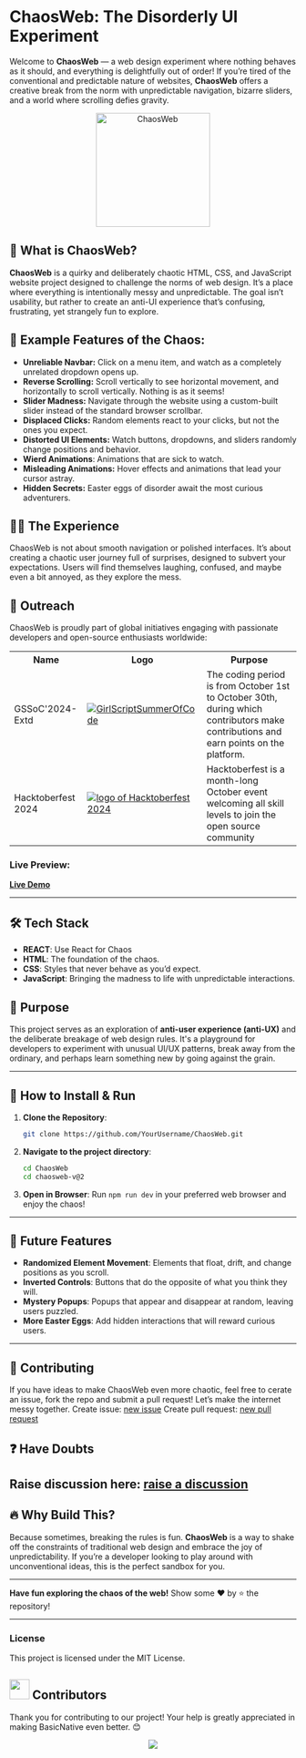 # ChaosWeb: The Disorderly UI Experiment


Welcome to **ChaosWeb** — a web design experiment where nothing behaves as it should, and everything is delightfully out of order! If you’re tired of the conventional and predictable nature of websites, **ChaosWeb** offers a creative break from the norm with unpredictable navigation, bizarre sliders, and a world where scrolling defies gravity.
<div align="center">
   
<img src="https://github.com/user-attachments/assets/c25c833c-86ee-452c-b263-c015919d2e85" height=200  width=200 alt="ChaosWeb"/>
</div>

## 🚀 What is ChaosWeb?

**ChaosWeb** is a quirky and deliberately chaotic HTML, CSS, and JavaScript website project designed to challenge the norms of web design. It’s a place where everything is intentionally messy and unpredictable. The goal isn’t usability, but rather to create an anti-UI experience that’s confusing, frustrating, yet strangely fun to explore.

## 🤯 Example Features of the Chaos:

- **Unreliable Navbar:** Click on a menu item, and watch as a completely unrelated dropdown opens up.
- **Reverse Scrolling:** Scroll vertically to see horizontal movement, and horizontally to scroll vertically. Nothing is as it seems!
- **Slider Madness:** Navigate through the website using a custom-built slider instead of the standard browser scrollbar.
- **Displaced Clicks:** Random elements react to your clicks, but not the ones you expect.
- **Distorted UI Elements:** Watch buttons, dropdowns, and sliders randomly change positions and behavior.
- **Wierd Animations**: Animations that are sick to watch.
- **Misleading Animations:** Hover effects and animations that lead your cursor astray.
- **Hidden Secrets:** Easter eggs of disorder await the most curious adventurers.

## 🤹‍♂️ The Experience

ChaosWeb is not about smooth navigation or polished interfaces. It’s about creating a chaotic user journey full of surprises, designed to subvert your expectations. Users will find themselves laughing, confused, and maybe even a bit annoyed, as they explore the mess.

## 💪 Outreach

ChaosWeb is proudly part of global initiatives engaging with passionate developers and open-source enthusiasts worldwide:

 <table>
  <tr>
    <th>Name</th>
    <th>Logo</th>
    <th>Purpose</th>
  </tr>
<!--   <tr>
    <td>Product Hunt</td>
    <td><a href="https://www.producthunt.com/posts/helpops-hub?embed=true&utm_source=badge-featured&utm_medium=badge&utm_souce=badge-helpops&#0045;hub" target="_blank"><img src="https://api.producthunt.com/widgets/embed-image/v1/featured.svg?post_id=491182&theme=light" alt="HelpOps&#0045;hub - Ensuring&#0032;You&#0032;Never&#0032;Get&#0032;Stuck&#0032;In&#0032;DevOps&#0032;Again&#0033; | Product Hunt" style="width: 250px; height: 54px;" width="250" height="54" /></a></td>
    <td> A platform where people launch different kind of products/projects and share them with the community </td>
  </tr> -->
  <tr>
    <td>GSSoC'2024-Extd </td>
    <td><a href="https://gssoc.girlscript.tech/project"><img src="https://github.com/user-attachments/assets/1bd8ab15-604e-4ac9-a33e-dc753a07be23" alt="GirlScriptSummerOfCode"></a></td>
    <td> The coding period is from October 1st to October 30th, during which contributors make contributions and earn points on the platform.</td>
  </tr>
  <tr>
    <td>Hacktoberfest 2024 </td>
    <td><a href="https://hacktoberfest.com/" ><img src="https://github.com/user-attachments/assets/027eb349-43f2-4834-9343-1e8ba0bf54ed" alt="logo of Hacktoberfest 2024"></a></td>
    <td> Hacktoberfest is a month-long October event welcoming all skill levels to join the open source community </td>
  </tr>
</table>

### Live Preview:
**[Live Demo](https://chaosweb.vercel.app/)**

---

## 🛠️ Tech Stack
- **REACT**: Use React for Chaos
- **HTML**: The foundation of the chaos.
- **CSS**: Styles that never behave as you’d expect.
- **JavaScript**: Bringing the madness to life with unpredictable interactions.

## 🎯 Purpose

This project serves as an exploration of **anti-user experience (anti-UX)** and the deliberate breakage of web design rules. It's a playground for developers to experiment with unusual UI/UX patterns, break away from the ordinary, and perhaps learn something new by going against the grain.

---

## 🧪 How to Install & Run

1. **Clone the Repository**:
   ```bash
   git clone https://github.com/YourUsername/ChaosWeb.git
   ```

2. **Navigate to the project directory**:
   ```bash
   cd ChaosWeb
   cd chaosweb-v@2
   ```

3. **Open in Browser**:
   Run `npm run dev` in your preferred web browser and enjoy the chaos!

---

## 🚧 Future Features

- **Randomized Element Movement**: Elements that float, drift, and change positions as you scroll.
- **Inverted Controls**: Buttons that do the opposite of what you think they will.
- **Mystery Popups**: Popups that appear and disappear at random, leaving users puzzled.
- **More Easter Eggs**: Add hidden interactions that will reward curious users.

---

## 🤝 Contributing

If you have ideas to make ChaosWeb even more chaotic, feel free to cerate an issue, fork the repo and submit a pull request! Let’s make the internet messy together.
Create issue: [new issue](https://github.com/vansh-codes/ChaosWeb/issues/new/choose)
Create pull request: [new pull request](https://github.com/vansh-codes/ChaosWeb/compare)

## ❓ Have Doubts

Raise discussion here: [raise a discussion](https://github.com/vansh-codes/ChaosWeb/discussions)
---

## 🔥 Why Build This?

Because sometimes, breaking the rules is fun. **ChaosWeb** is a way to shake off the constraints of traditional web design and embrace the joy of unpredictability. If you’re a developer looking to play around with unconventional ideas, this is the perfect sandbox for you.

---

**Have fun exploring the chaos of the web!**
Show some ❤️ by ⭐ the repository!

---

### License
This project is licensed under the MIT License.

<div>
  <h2><img src="https://fonts.gstatic.com/s/e/notoemoji/latest/1f497/512.webp" width="35" height="35"> Contributors</h2>
</div>

Thank you for contributing to our project! Your help is greatly appreciated in making BasicNative even better. 😊

<center>
<a href="https://github.com/vansh-codes/ChaosWeb/graphs/contributors">
  <img src="https://contrib.rocks/image?repo=vansh-codes/ChaosWeb" />
</a>
</center>